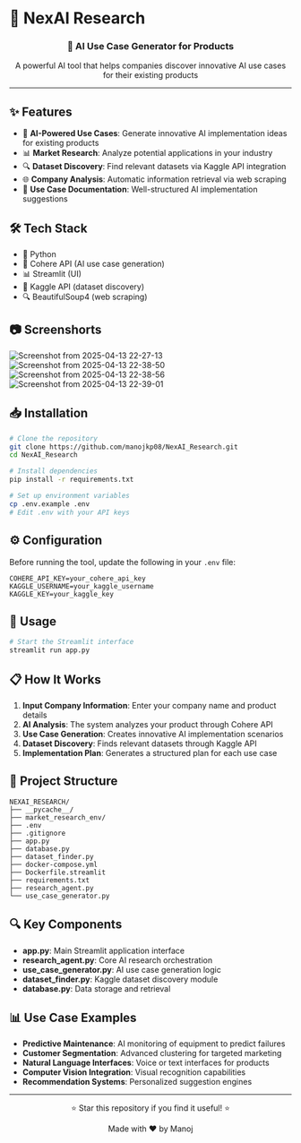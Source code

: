 # 🧠 NexAI Research

<div align="center">
  <h3>🚀 AI Use Case Generator for Products</h3>
  <p>A powerful AI tool that helps companies discover innovative AI use cases for their existing products</p>
</div>

---

## ✨ Features

- 🤖 **AI-Powered Use Cases**: Generate innovative AI implementation ideas for existing products
- 📊 **Market Research**: Analyze potential applications in your industry
- 🔍 **Dataset Discovery**: Find relevant datasets via Kaggle API integration
- 🌐 **Company Analysis**: Automatic information retrieval via web scraping
- 📝 **Use Case Documentation**: Well-structured AI implementation suggestions

## 🛠️ Tech Stack

- 🐍 Python
- 🧠 Cohere API (AI use case generation)
- 📊 Streamlit (UI)
- 📁 Kaggle API (dataset discovery)
- 🔍 BeautifulSoup4 (web scraping)

## 📷 Screenshorts
![Screenshot from 2025-04-13 22-27-13](https://github.com/user-attachments/assets/ed7b772d-ac71-4062-8400-3f65f7cd2682)
![Screenshot from 2025-04-13 22-38-50](https://github.com/user-attachments/assets/19fd72cb-cc7d-41df-9543-c795362dcc61)
![Screenshot from 2025-04-13 22-38-56](https://github.com/user-attachments/assets/1508ab57-dd40-4707-88bc-918bef43f97b)
![Screenshot from 2025-04-13 22-39-01](https://github.com/user-attachments/assets/7378d7cf-33b8-4ac0-8713-ded91f17861c)

## 📥 Installation

```bash
# Clone the repository
git clone https://github.com/manojkp08/NexAI_Research.git
cd NexAI_Research

# Install dependencies
pip install -r requirements.txt

# Set up environment variables
cp .env.example .env
# Edit .env with your API keys
```

## ⚙️ Configuration

Before running the tool, update the following in your `.env` file:

```
COHERE_API_KEY=your_cohere_api_key
KAGGLE_USERNAME=your_kaggle_username
KAGGLE_KEY=your_kaggle_key
```

## 🚀 Usage

```bash
# Start the Streamlit interface
streamlit run app.py
```

## 📋 How It Works

1. **Input Company Information**: Enter your company name and product details
2. **AI Analysis**: The system analyzes your product through Cohere API
3. **Use Case Generation**: Creates innovative AI implementation scenarios
4. **Dataset Discovery**: Finds relevant datasets through Kaggle API
5. **Implementation Plan**: Generates a structured plan for each use case

## 📁 Project Structure

```
NEXAI_RESEARCH/
├── __pycache__/
├── market_research_env/
├── .env
├── .gitignore
├── app.py
├── database.py
├── dataset_finder.py
├── docker-compose.yml
├── Dockerfile.streamlit
├── requirements.txt
├── research_agent.py
└── use_case_generator.py
```

## 🔍 Key Components

- **app.py**: Main Streamlit application interface
- **research_agent.py**: Core AI research orchestration
- **use_case_generator.py**: AI use case generation logic
- **dataset_finder.py**: Kaggle dataset discovery module
- **database.py**: Data storage and retrieval

## 📊 Use Case Examples

- **Predictive Maintenance**: AI monitoring of equipment to predict failures
- **Customer Segmentation**: Advanced clustering for targeted marketing
- **Natural Language Interfaces**: Voice or text interfaces for products
- **Computer Vision Integration**: Visual recognition capabilities
- **Recommendation Systems**: Personalized suggestion engines

---

<div align="center">
  <p>⭐ Star this repository if you find it useful! ⭐</p>
  <p>Made with ❤️ by Manoj</p>
</div>
